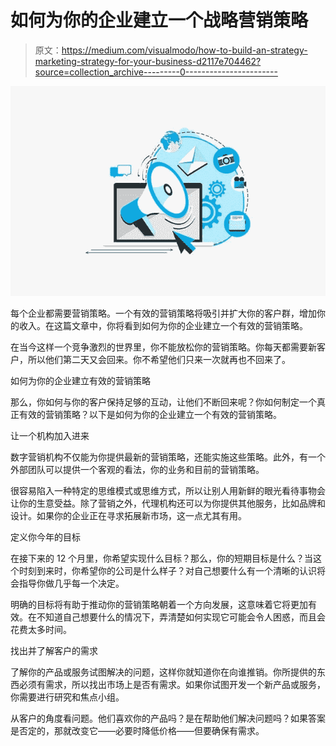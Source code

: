 # 如何为你的企业建立一个战略营销策略

> 原文：<https://medium.com/visualmodo/how-to-build-an-strategy-marketing-strategy-for-your-business-d2117e704462?source=collection_archive---------0----------------------->

![](img/bf484bf46b4c0eb36a967a655d6a6f39.png)

每个企业都需要营销策略。一个有效的营销策略将吸引并扩大你的客户群，增加你的收入。在这篇文章中，你将看到如何为你的企业建立一个有效的营销策略。

在当今这样一个竞争激烈的世界里，你不能放松你的营销策略。你每天都需要新客户，所以他们第二天又会回来。你不希望他们只来一次就再也不回来了。

如何为你的企业建立有效的营销策略

那么，你如何与你的客户保持足够的互动，让他们不断回来呢？你如何制定一个真正有效的营销策略？以下是如何为你的企业建立一个有效的营销策略。

让一个机构加入进来

数字营销机构不仅能为你提供最新的营销策略，还能实施这些策略。此外，有一个外部团队可以提供一个客观的看法，你的业务和目前的营销策略。

很容易陷入一种特定的思维模式或思维方式，所以让别人用新鲜的眼光看待事物会让你的生意受益。除了营销之外，代理机构还可以为你提供其他服务，比如品牌和设计。如果你的企业正在寻求拓展新市场，这一点尤其有用。

定义你今年的目标

在接下来的 12 个月里，你希望实现什么目标？那么，你的短期目标是什么？当这个时刻到来时，你希望你的公司是什么样子？对自己想要什么有一个清晰的认识将会指导你做几乎每一个决定。

明确的目标将有助于推动你的营销策略朝着一个方向发展，这意味着它将更加有效。在不知道自己想要什么的情况下，弄清楚如何实现它可能会令人困惑，而且会花费太多时间。

找出并了解客户的需求

了解你的产品或服务试图解决的问题，这样你就知道你在向谁推销。你所提供的东西必须有需求，所以找出市场上是否有需求。如果你试图开发一个新产品或服务，你需要进行研究和焦点小组。

从客户的角度看问题。他们喜欢你的产品吗？是在帮助他们解决问题吗？如果答案是否定的，那就改变它——必要时降低价格——但要确保有需求。